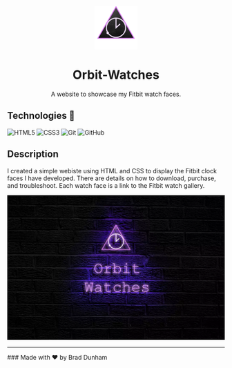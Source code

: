 <p align="center">
  <img src="./images/orbit-logo.png" width="100" height="100" />
</p>
<h1 align="center">Orbit-Watches</h1>

<p align="center">A website to showcase my Fitbit watch faces.</p>

## Technologies 🤖

![HTML5](https://img.shields.io/badge/html5-%23E34F26.svg?style=plastic&logo=html5&logoColor=white)
![CSS3](https://img.shields.io/badge/css3-%231572B6.svg?style=plastic&logo=css3&logoColor=white)
![Git](https://img.shields.io/badge/-Git-F05032?style=plastic&logo=Git&logoColor=white)
![GitHub](https://img.shields.io/badge/github-%23121011.svg?style=plastic&logo=github&logoColor=white)

## Description

I created a simple webiste using HTML and CSS to display the Fitbit clock faces I have developed.  There are details on how to download, purchase, and troubleshoot.  Each watch face is a link to the Fitbit watch gallery.

<p align="center">
  <img src="./images/1024w-min.webp" />
</p>

<hr>
### Made with ❤️ by  Brad Dunham
